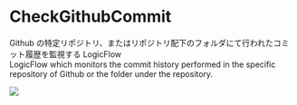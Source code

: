 # CheckGithubCommit

Github の特定リポジトリ、またはリポジトリ配下のフォルダにて行われたコミット履歴を監視する LogicFlow<br />
LogicFlow which monitors the commit history performed in the specific repository of Github or the folder under the repository.

 <a href="https://portal.azure.com/#create/Microsoft.Template/uri/https%3A%2F%2Fraw.githubusercontent.com%2Fahf0124%2FLogicFlow-ja%2Fmaster%2FCheckGithubCommit%2FCheckGithubDocumentCommit.json" target="_blank">		
     <img src="http://azuredeploy.net/deploybutton.png"/>		
 </a>		
